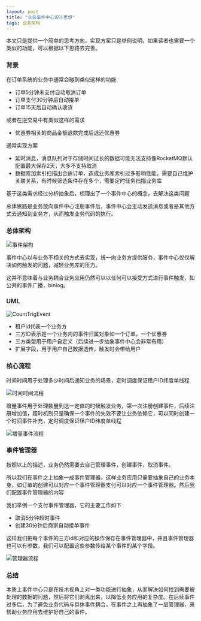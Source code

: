 ```yaml
---
layout: post
title: "业务事件中心设计思想"
tags: 业务架构 
---
```


本文只是提供一个简单的思考方向，实现方案只是举例说明，如果读者也需要一个类似的功能，可以根据以下思路去完善。

### 背景

在订单系统的业务中通常会碰到类似这样的功能

+ 订单5分钟未支付自动取消订单
+ 订单支付30分钟后自动接单
+ 订单15天后自动确认收货

或者在逆交易中有类似这样的需求

+ 优惠券相关的商品金额退款完成后退还优惠券

通常实现方案

+ 延时消息，消息队列对于存储时间过长的数据可能无法支持像RocketMQ默认配置最大保存2天，大多不支持取消
+ 数据库加索引扫描出合适订单，造成业务库索引过多影响性能，需要自己维护关联关系，有时候筛选条件存在多个，需要定时任务扫描业务库

基于这类需求经过分析抽象后，梳理出了一个事件中心的概念，去解决这类问题

总体思路是业务放向事件中心注册事件后，事件中心会主动发送消息或者是其他方式去通知到业务方，从而触发业务代码的执行。

### 总体架构

![事件架构](../img/事件架构.png)

事件中心以与业务不相关的方式去实现，统一向业务方提供服务，事件中心仅仅解决如何触发的问题，减轻业务库的压力。

这并不意味着与业务耦合业务应用仍然可以以任何可以接受方式进行事件触发，如公共的事件广播，binlog。

### UML

![CountTrigEvent](../img/CountTrigEvent.png)

+ 租户id代表一个业务方
+ 三方ID表示是一个业务内的事件归属对象如一个订单，一个优惠券
+ 三方类型用于用户自定义（后续进一步抽象事件中心会非常有用）
+ 扩展字段，用于用户自己数据透传，触发时会带给用户

### 核心流程

时间时间用于处理多少时间后通知业务的场景，定时调度保证租户ID纬度单线程

![时间时间流程](../img/时间时间流程.png)

增量事件用于处理数量到达一定值的时候触发业务，第一次注册创建事件，后续注册增加值，超时机制只是确保一个事件的失效不要让业务依赖它，可以同时创建一个时间事件补充，定时调度保证租户ID纬度单线程

![增量事件流程](../img/增量事件流程.png)

### 事件管理器

按照以上的描述，业务仍然需要去自己管理事件，创建事件，取消事件。

所以我们在事件之上抽象一成事件管理器。这样业务应用只需要抽象自己的业务本身，如订单的创建可以对应一个事件管理器支付可以对应一个事件管理器。然后我们配置事件管理器的内容

我们举例一个支付事件管理器，它的主要工作如下

+ 取消5分钟超时事件
+ 创建30分钟后商家自动接单事件

这样我们把每个事件的三方id和对应的操作保存在事件管理器中，并且事件管理器也可以有参数，我们可以配置这些参数传给某个事件的某个字段。

![管理器流程](../img/管理器流程.png)

### 总结

本质上事件中心只是在技术视角上对一类功能进行抽象，从而解决如何找到需要被处理的数据的问题，然后将它们剥离出来，以降低业务应用的复杂度。在后续事件过多后，为了避免业务代码与具体事件耦合，在事件之上再抽象了一层管理器，来帮助业务应用去维护好自己的事件。